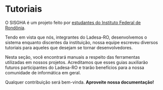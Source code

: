 # Tutoriais

O SISGHA é um projeto feito por [estudantes do Instituto Federal de Rondônia](../../about/team.md).

Tendo em vista que nós, integrantes do Ladesa-RO, desenvolvemos o sistema enquanto discentes da instituição, nossa equipe escreveu diversos tutoriais para aqueles que desejam se tornar desenvolvedores.

Nesta seção, você encontrará manuais a respeito das ferramentas utilizadas em nossos projetos. Acreditamos que esses guias auxiliarão futuros participantes do Ladesa-RO e trarão benefícios para a nossa comunidade de informática em geral.

Qualquer contribuição será bem-vinda. **Aproveite nossa documentação!**

<br/>

<script setup>
  import LinkCard from '../../../components/LinkCard.vue';
</script>

<LinkCard
  title="Plataformas"
  href="/developers/tutorials/platforms"
/>
<LinkCard
  title="Código-Fonte"
  href="/developers/tutorials/source-code"
/>
<LinkCard
  title="Sistemas Operacionais"
  href="/developers/tutorials/os"
/>
<LinkCard
  title="Gestão de Projetos"
  href="/developers/tutorials/project-management"
/>